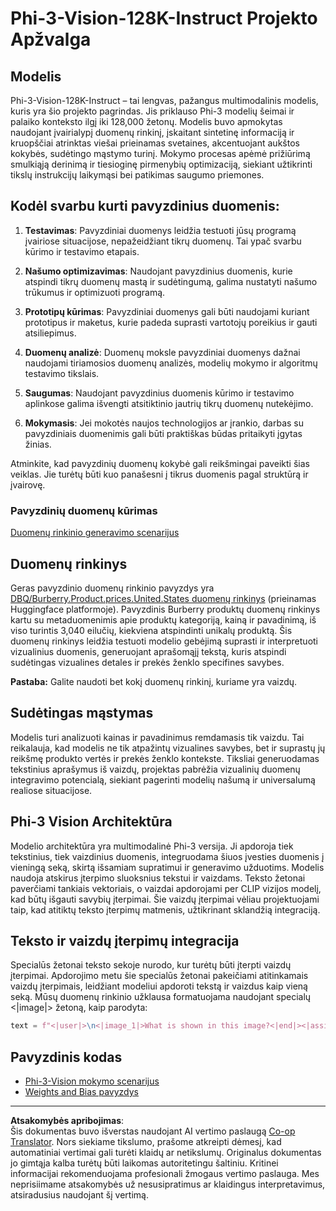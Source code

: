 <!--
CO_OP_TRANSLATOR_METADATA:
{
  "original_hash": "e0a07fd2a30fe2af30b1373df207a5bf",
  "translation_date": "2025-09-12T14:43:55+00:00",
  "source_file": "md/03.FineTuning/FineTuning_Phi-3-visionWandB.md",
  "language_code": "lt"
}
-->
# Phi-3-Vision-128K-Instruct Projekto Apžvalga

## Modelis

Phi-3-Vision-128K-Instruct – tai lengvas, pažangus multimodalinis modelis, kuris yra šio projekto pagrindas. Jis priklauso Phi-3 modelių šeimai ir palaiko konteksto ilgį iki 128,000 žetonų. Modelis buvo apmokytas naudojant įvairialypį duomenų rinkinį, įskaitant sintetinę informaciją ir kruopščiai atrinktas viešai prieinamas svetaines, akcentuojant aukštos kokybės, sudėtingo mąstymo turinį. Mokymo procesas apėmė prižiūrimą smulkiąją derinimą ir tiesioginę pirmenybių optimizaciją, siekiant užtikrinti tikslų instrukcijų laikymąsi bei patikimas saugumo priemones.

## Kodėl svarbu kurti pavyzdinius duomenis:

1. **Testavimas**: Pavyzdiniai duomenys leidžia testuoti jūsų programą įvairiose situacijose, nepažeidžiant tikrų duomenų. Tai ypač svarbu kūrimo ir testavimo etapais.

2. **Našumo optimizavimas**: Naudojant pavyzdinius duomenis, kurie atspindi tikrų duomenų mastą ir sudėtingumą, galima nustatyti našumo trūkumus ir optimizuoti programą.

3. **Prototipų kūrimas**: Pavyzdiniai duomenys gali būti naudojami kuriant prototipus ir maketus, kurie padeda suprasti vartotojų poreikius ir gauti atsiliepimus.

4. **Duomenų analizė**: Duomenų moksle pavyzdiniai duomenys dažnai naudojami tiriamosios duomenų analizės, modelių mokymo ir algoritmų testavimo tikslais.

5. **Saugumas**: Naudojant pavyzdinius duomenis kūrimo ir testavimo aplinkose galima išvengti atsitiktinio jautrių tikrų duomenų nutekėjimo.

6. **Mokymasis**: Jei mokotės naujos technologijos ar įrankio, darbas su pavyzdiniais duomenimis gali būti praktiškas būdas pritaikyti įgytas žinias.

Atminkite, kad pavyzdinių duomenų kokybė gali reikšmingai paveikti šias veiklas. Jie turėtų būti kuo panašesni į tikrus duomenis pagal struktūrą ir įvairovę.

### Pavyzdinių duomenų kūrimas
[Duomenų rinkinio generavimo scenarijus](./CreatingSampleData.md)

## Duomenų rinkinys

Geras pavyzdinio duomenų rinkinio pavyzdys yra [DBQ/Burberry.Product.prices.United.States duomenų rinkinys](https://huggingface.co/datasets/DBQ/Burberry.Product.prices.United.States) (prieinamas Huggingface platformoje). 
Pavyzdinis Burberry produktų duomenų rinkinys kartu su metaduomenimis apie produktų kategoriją, kainą ir pavadinimą, iš viso turintis 3,040 eilučių, kiekviena atspindinti unikalų produktą. Šis duomenų rinkinys leidžia testuoti modelio gebėjimą suprasti ir interpretuoti vizualinius duomenis, generuojant aprašomąjį tekstą, kuris atspindi sudėtingas vizualines detales ir prekės ženklo specifines savybes.

**Pastaba:** Galite naudoti bet kokį duomenų rinkinį, kuriame yra vaizdų.

## Sudėtingas mąstymas

Modelis turi analizuoti kainas ir pavadinimus remdamasis tik vaizdu. Tai reikalauja, kad modelis ne tik atpažintų vizualines savybes, bet ir suprastų jų reikšmę produkto vertės ir prekės ženklo kontekste. Tiksliai generuodamas tekstinius aprašymus iš vaizdų, projektas pabrėžia vizualinių duomenų integravimo potencialą, siekiant pagerinti modelių našumą ir universalumą realiose situacijose.

## Phi-3 Vision Architektūra

Modelio architektūra yra multimodalinė Phi-3 versija. Ji apdoroja tiek tekstinius, tiek vaizdinius duomenis, integruodama šiuos įvesties duomenis į vieningą seką, skirtą išsamiam supratimui ir generavimo užduotims. Modelis naudoja atskirus įterpimo sluoksnius tekstui ir vaizdams. Teksto žetonai paverčiami tankiais vektoriais, o vaizdai apdorojami per CLIP vizijos modelį, kad būtų išgauti savybių įterpimai. Šie vaizdų įterpimai vėliau projektuojami taip, kad atitiktų teksto įterpimų matmenis, užtikrinant sklandžią integraciją.

## Teksto ir vaizdų įterpimų integracija

Specialūs žetonai teksto sekoje nurodo, kur turėtų būti įterpti vaizdų įterpimai. Apdorojimo metu šie specialūs žetonai pakeičiami atitinkamais vaizdų įterpimais, leidžiant modeliui apdoroti tekstą ir vaizdus kaip vieną seką. Mūsų duomenų rinkinio užklausa formatuojama naudojant specialų <|image|> žetoną, kaip parodyta:

```python
text = f"<|user|>\n<|image_1|>What is shown in this image?<|end|><|assistant|>\nProduct: {row['title']}, Category: {row['category3_code']}, Full Price: {row['full_price']}<|end|>"
```

## Pavyzdinis kodas
- [Phi-3-Vision mokymo scenarijus](../../../../code/03.Finetuning/Phi-3-vision-Trainingscript.py)
- [Weights and Bias pavyzdys](https://wandb.ai/byyoung3/mlnews3/reports/How-to-fine-tune-Phi-3-vision-on-a-custom-dataset--Vmlldzo4MTEzMTg3)

---

**Atsakomybės apribojimas**:  
Šis dokumentas buvo išverstas naudojant AI vertimo paslaugą [Co-op Translator](https://github.com/Azure/co-op-translator). Nors siekiame tikslumo, prašome atkreipti dėmesį, kad automatiniai vertimai gali turėti klaidų ar netikslumų. Originalus dokumentas jo gimtąja kalba turėtų būti laikomas autoritetingu šaltiniu. Kritinei informacijai rekomenduojama profesionali žmogaus vertimo paslauga. Mes neprisiimame atsakomybės už nesusipratimus ar klaidingus interpretavimus, atsiradusius naudojant šį vertimą.